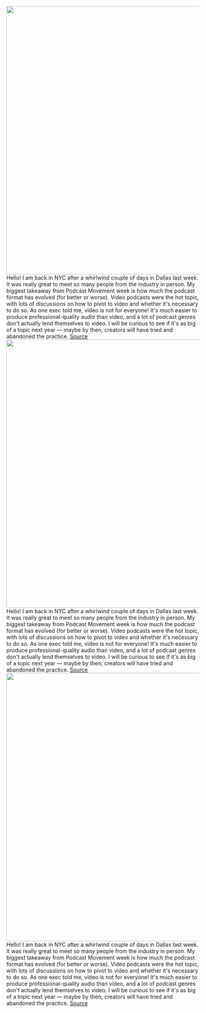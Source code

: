<img src='https://cdn.vox-cdn.com/thumbor/1FTZ1P3EYbLcY1-NuAblsXrNKns=/0x0:4854x3236/1200x800/filters:focal(2039x1230:2815x2006)/cdn.vox-cdn.com/uploads/chorus_image/image/71301804/1170236429.0.jpg' width='700px' /><br/>
Hello! I am back in NYC after a whirlwind couple of days in Dallas last week. It was really great to meet so many people from the industry in person. My biggest takeaway from Podcast Movement week is how much the podcast format has evolved (for better or worse). Video podcasts were the hot topic, with lots of discussions on how to pivot to video and whether it's necessary to do so. As one exec told me, video is not for everyone! It's much easier to produce professional-quality audio than video, and a lot of podcast genres don't actually lend themselves to video. I will be curious to see if it's as big of a topic next year — maybe by then, creators will have tried and abandoned the practice.
<a href='https://www.theverge.com/2022/8/30/23328676/james-van-der-beek-siriusxm-podcast-lawsuit-stitcher'> Source <a/><img src='https://cdn.vox-cdn.com/thumbor/1FTZ1P3EYbLcY1-NuAblsXrNKns=/0x0:4854x3236/1200x800/filters:focal(2039x1230:2815x2006)/cdn.vox-cdn.com/uploads/chorus_image/image/71301804/1170236429.0.jpg' width='700px' /><br/>
Hello! I am back in NYC after a whirlwind couple of days in Dallas last week. It was really great to meet so many people from the industry in person. My biggest takeaway from Podcast Movement week is how much the podcast format has evolved (for better or worse). Video podcasts were the hot topic, with lots of discussions on how to pivot to video and whether it's necessary to do so. As one exec told me, video is not for everyone! It's much easier to produce professional-quality audio than video, and a lot of podcast genres don't actually lend themselves to video. I will be curious to see if it's as big of a topic next year — maybe by then, creators will have tried and abandoned the practice.
<a href='https://www.theverge.com/2022/8/30/23328676/james-van-der-beek-siriusxm-podcast-lawsuit-stitcher'> Source <a/><img src='https://cdn.vox-cdn.com/thumbor/1FTZ1P3EYbLcY1-NuAblsXrNKns=/0x0:4854x3236/1200x800/filters:focal(2039x1230:2815x2006)/cdn.vox-cdn.com/uploads/chorus_image/image/71301804/1170236429.0.jpg' width='700px' /><br/>
Hello! I am back in NYC after a whirlwind couple of days in Dallas last week. It was really great to meet so many people from the industry in person. My biggest takeaway from Podcast Movement week is how much the podcast format has evolved (for better or worse). Video podcasts were the hot topic, with lots of discussions on how to pivot to video and whether it's necessary to do so. As one exec told me, video is not for everyone! It's much easier to produce professional-quality audio than video, and a lot of podcast genres don't actually lend themselves to video. I will be curious to see if it's as big of a topic next year — maybe by then, creators will have tried and abandoned the practice.
<a href='https://www.theverge.com/2022/8/30/23328676/james-van-der-beek-siriusxm-podcast-lawsuit-stitcher'> Source <a/>